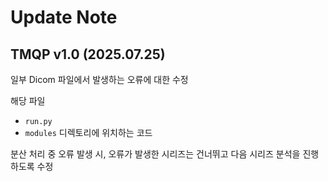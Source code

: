 # Update Note

## TMQP v1.0 (2025.07.25)

일부 Dicom 파일에서 발생하는 오류에 대한 수정

해당 파일

-   `run.py`
-   `modules` 디렉토리에 위치하는 코드

분산 처리 중 오류 발생 시, 오류가 발생한 시리즈는 건너뛰고 다음 시리즈 분석을 진행하도록 수정
